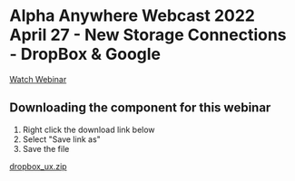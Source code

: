 # Alpha Anywhere Webcast 2022 April 27 - New Storage Connections - DropBox & Google

[Watch Webinar](https://youtu.be/W7sYz-Za93o)

## Downloading the component for this webinar

1. Right click the download link below
2. Select "Save link as"
3. Save the file

[dropbox_ux.zip](https://github.com/alphaanywhere/Alpha-Anywhere-Webinars/raw/master/2022%2004%2027/dropbox_ux.zip)
